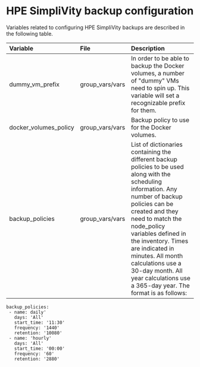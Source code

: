 # HPE SimpliVity backup configuration

Variables related to configuring HPE SimpliVity backups are described in the following table.

|Variable|File|Description|
|:-------|:---|:----------|
|dummy_vm_prefix|group_vars/vars|In order to be able to backup the Docker volumes, a number of "dummy" VMs need to spin up. This variable will set a recognizable prefix for them.|
|docker_volumes_policy|group_vars/vars|Backup policy to use for the Docker volumes.|
|backup_policies|group_vars/vars|List of dictionaries containing the different backup policies to be used along with the scheduling information. Any number of backup policies can be created and they need to match the node_policy variables defined in the inventory. Times are indicated in minutes. All month calculations use a 30-day month. All year calculations use a 365-day year. The format is as follows:  |

```
backup_policies:
 - name: daily'   
   days: 'All'   
   start_time: '11:30'   
   frequency: '1440'   
   retention: '10080' 
 - name: 'hourly'   
   days: 'All'   
   start_time: '00:00'   
   frequency: '60'   
   retention: '2880'
```




